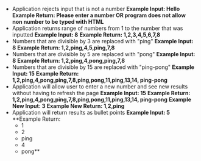 * Application rejects input that is not a number
  **Example Input: Hello**
  **Example Return: Please enter a number OR program does not allow non  number to be typed with HTML**
* Application returns range of numbers from 1 to the number that was inputted
  **Example Input: 8**
  **Example Return: 1,2,3,4,5,6,7,8**
* Numbers that are divisible by 3 are replaced with "ping"
  **Example Input: 8**
  **Example Return: 1,2,ping,4,5,ping,7,8**
* Numbers that are divisible by 5 are replaced with "pong"
  **Example Input: 8**
  **Example Return: 1,2,ping,4,pong,ping,7,8**
* Numbers that are divisible by 15 are replaced with "ping-pong"
  **Example Input: 15**
  **Example Return: 1,2,ping,4,pong,ping,7,8,ping,pong,11,ping,13,14, ping-pong**
* Application will allow user to enter a new number and see new results without having to refresh the page
  **Example Input: 15**
  **Example Return: 1,2,ping,4,pong,ping,7,8,ping,pong,11,ping,13,14, ping-pong**
  **Example New Input: 3**
  **Example New Return: 1,2,ping**
* Application will return results as bullet points
  **Example Input: 5**
  **Example Return:
  * 1
  * 2
  * ping
  * 4
  * pong**
